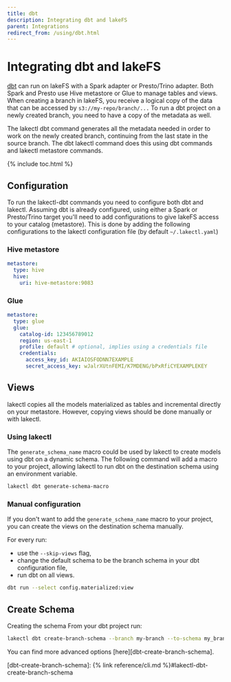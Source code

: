 ```yaml
---
title: dbt
description: Integrating dbt and lakeFS
parent: Integrations
redirect_from: /using/dbt.html
---
```


# Integrating dbt and lakeFS

[dbt](https://www.getdbt.com/) can run on lakeFS with a Spark adapter or Presto/Trino adapter. 
Both Spark and Presto use Hive metastore or Glue to manage tables and views.
When creating a branch in lakeFS, you receive a logical copy of the data that can be accessed by `s3://my-repo/branch/...` 
To run a dbt project on a newly created branch, you need to have a copy of the metadata as well.

The lakectl dbt command generates all the metadata needed in order to work on the newly created branch,
continuing from the last state in the source branch.
The dbt lakectl command does this using dbt commands and lakectl metastore commands.

{% include toc.html %}

## Configuration 

To run the lakectl-dbt commands you need to configure both dbt and lakectl. 
Assuming dbt is already configured, using either a Spark or Presto/Trino target 
you'll need to add configurations to give lakeFS access to your catalog (metastore).
This is done by adding the following configurations to the lakectl configuration file (by default `~/.lakectl.yaml`)

### Hive metastore

```yaml
metastore:
  type: hive
  hive:
    uri: hive-metastore:9083
```

### Glue

```yaml
metastore:
  type: glue
  glue:
    catalog-id: 123456789012
    region: us-east-1
    profile: default # optional, implies using a credentials file
    credentials:
      access_key_id: AKIAIOSFODNN7EXAMPLE
      secret_access_key: wJalrXUtnFEMI/K7MDENG/bPxRfiCYEXAMPLEKEY
```
 
## Views

lakectl copies all the models materialized as tables and incremental directly on your metastore.
However, copying views should be done manually or with lakectl.

### Using lakectl

The `generate_schema_name` macro could be used by lakectl to create models using dbt on a dynamic schema.
The following command will add a macro to your project, allowing lakectl to run dbt on the destination schema using an environment variable.

```bash
lakectl dbt generate-schema-macro
```

### Manual configuration

If you don't want to add the `generate_schema_name` macro to your project,
you can create the views on the destination schema manually.

For every run:
- use the `--skip-views` flag,
- change the default schema to be the branch schema in your dbt configuration file,
- run dbt on all views.

```bash
dbt run --select config.materialized:view
```

## Create Schema

Creating the schema 
From your dbt project run:
```bash
lakectl dbt create-branch-schema --branch my-branch --to-schema my_branch   
```

You can find more advanced options [here][dbt-create-branch-schema].
 

[dbt-create-branch-schema]:  {% link reference/cli.md %}#lakectl-dbt-create-branch-schema
